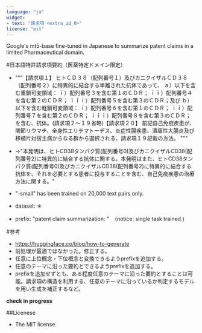 ```yaml
---
language: "ja"
widget:
- text: "請求項 <extra_id_0>"
license: "mit"
---
```


Google's mt5-base fine-tuned in Japanese to summarize patent claims in a limited Pharmaceutical domain.

#日本語特許請求項要約（医薬特定ドメイン限定）

- """【請求項１】
  ヒトＣＤ３８（配列番号１）及びカニクイザルＣＤ３８（配列番号２）に特異的に結合する単離された抗体であって、
ａ）以下を含む重鎖可変領域：
  ｉ）配列番号３を含む第１のＣＤＲ；
  ｉｉ）配列番号４を含む第２のＣＤＲ；
  ｉｉｉ）配列番号５を含む第３のＣＤＲ；及び
ｂ）以下を含む軽鎖可変領域：
  ｉ）配列番号６を含む第１のＣＤＲ；
  ｉｉ）配列番号７を含む第２のＣＤＲ；
  ｉｉｉ）配列番号８を含む第３のＣＤＲ；
を含む、抗体。(請求項２～１９省略)【請求項２０】
  前記自己免疫疾患が、関節リウマチ、全身性エリテマトーデス、炎症性腸疾患、潰瘍性大腸炎及び移植片対宿主病からなる群から選択される、請求項１９記載の方法。
"""
- →"本発明は、ヒトCD38タンパク質(配列番号0)及びカニクイザルCD38(配列番号2)に特異的に結合する抗体に関する。本発明はまた、ヒトCD38タンパク質(配列番号0)及びカニクイザルCD38(配列番号2)に特異的に結合する抗体を、それを必要とする患者に投与することを含む、自己免疫疾患の治療方法に関する。"

- "-small" has been trained on 20,000 text pairs only. 
- dataset: ＊
- prefix: "patent claim summarization: "　（notice: single task trained.)

#参考

- https://huggingface.co/blog/how-to-generate
- 前処理が最適ではなかった。修正する。
- 任意に上位概念・下位概念と変換できるようprefixを追加する。
- 任意のテーマに沿った要約とできるようprefixを追加する。
- prefixを追加せずとも、ある程度任意のテーマに沿った要約とすることは可能。請求項の構造を利用する、任意のテーマに沿っているか判定するモデルを用い生成を補正するなど。

**check in progress**

##Licenese
- The MIT license